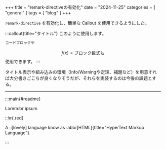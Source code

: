 +++
title = "remark-directiveの有効化"
date = "2024-11-25"
categories = [ "general" ]
tags = [ "blog" ]
+++

`remark-directive` を有効化し、簡単な Callout を使用できるようにした。

:::callout{title="タイトル"}
このように使用します。
```txt sample.txt
コードブロックや
```
$$
    f(x) = \text{ブロック数式も}
$$
使用できます。
:::

タイトル表示や組み込みの環境（Info/Warningや定理、補題など）を用意すれば大分書きごこちが良くなりそうだが、それらを実装するのは今後の課題とする。

---
:::main{#readme}

Lorem:br
ipsum.

::hr{.red}

A :i[lovely] language know as :abbr[HTML]{title="HyperText Markup Language"}.

:::
